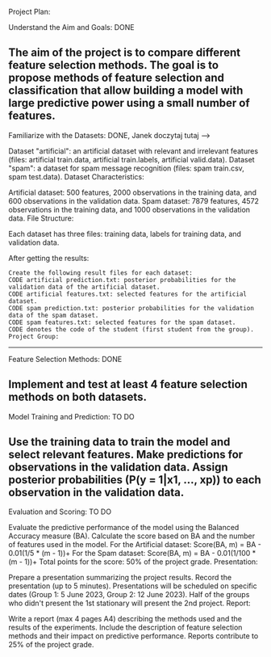 Project Plan:

Understand the Aim and Goals:   DONE

The aim of the project is to compare different feature selection methods.
The goal is to propose methods of feature selection and classification that allow building a model with large predictive power using a small number of features.  
----------------------------------------------------------------------------

Familiarize with the Datasets:      DONE, Janek doczytaj tutaj -->

Dataset "artificial": an artificial dataset with relevant and irrelevant features (files: artificial train.data, artificial train.labels, artificial valid.data).
Dataset "spam": a dataset for spam message recognition (files: spam train.csv, spam test.data).
Dataset Characteristics:

Artificial dataset: 500 features, 2000 observations in the training data, and 600 observations in the validation data.
Spam dataset: 7879 features, 4572 observations in the training data, and 1000 observations in the validation data.
File Structure:

Each dataset has three files: training data, labels for training data, and validation data.

After getting the results:

    Create the following result files for each dataset:
    CODE artificial prediction.txt: posterior probabilities for the validation data of the artificial dataset.
    CODE artificial features.txt: selected features for the artificial dataset.
    CODE spam prediction.txt: posterior probabilities for the validation data of the spam dataset.
    CODE spam features.txt: selected features for the spam dataset.
    CODE denotes the code of the student (first student from the group).
    Project Group:
----------------------------------------------------------------------------

Feature Selection Methods: DONE

Implement and test at least 4 feature selection methods on both datasets.
----------------------------------------------------------------------------

Model Training and Prediction: TO DO

Use the training data to train the model and select relevant features.
Make predictions for observations in the validation data.
Assign posterior probabilities (P(y = 1|x1, ..., xp)) to each observation in the validation data.
----------------------------------------------------------------------------

Evaluation and Scoring: TO DO

Evaluate the predictive performance of the model using the Balanced Accuracy measure (BA).
Calculate the score based on BA and the number of features used in the model.
For the Artificial dataset:
Score(BA, m) = BA - 0.01(1/5 * (m - 1))+
For the Spam dataset:
Score(BA, m) = BA - 0.01(1/100 * (m - 1))+
Total points for the score: 50% of the project grade.
Presentation:

Prepare a presentation summarizing the project results.
Record the presentation (up to 5 minutes).
Presentations will be scheduled on specific dates (Group 1: 5 June 2023, Group 2: 12 June 2023).
Half of the groups who didn't present the 1st stationary will present the 2nd project.
Report:

Write a report (max 4 pages A4) describing the methods used and the results of the experiments.
Include the description of feature selection methods and their impact on predictive performance.
Reports contribute to 25% of the project grade.